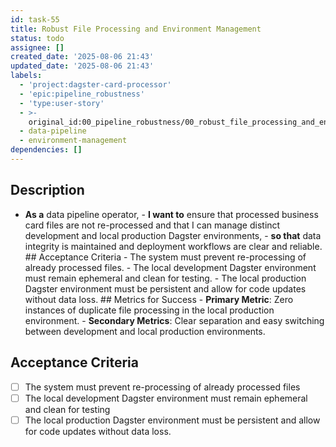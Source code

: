 ```yaml
---
id: task-55
title: Robust File Processing and Environment Management
status: todo
assignee: []
created_date: '2025-08-06 21:43'
updated_date: '2025-08-06 21:43'
labels:
  - 'project:dagster-card-processor'
  - 'epic:pipeline_robustness'
  - 'type:user-story'
  - >-
    original_id:00_pipeline_robustness/00_robust_file_processing_and_environment_management
  - data-pipeline
  - environment-management
dependencies: []
---
```


## Description

- **As a** data pipeline operator, - **I want to** ensure that processed business card files are not re-processed and that I can manage distinct development and local production Dagster environments, - **so that** data integrity is maintained and deployment workflows are clear and reliable. ## Acceptance Criteria - The system must prevent re-processing of already processed files. - The local development Dagster environment must remain ephemeral and clean for testing. - The local production Dagster environment must be persistent and allow for code updates without data loss. ## Metrics for Success - **Primary Metric**: Zero instances of duplicate file processing in the local production environment. - **Secondary Metrics**: Clear separation and easy switching between development and local production environments.

## Acceptance Criteria

- [ ] The system must prevent re-processing of already processed files
- [ ] The local development Dagster environment must remain ephemeral and clean for testing
- [ ] The local production Dagster environment must be persistent and allow for code updates without data loss.
